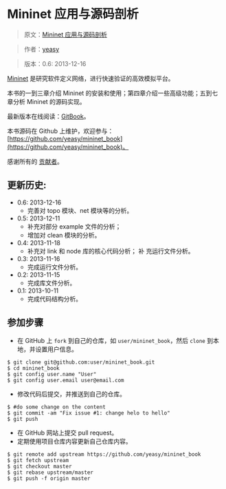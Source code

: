 Mininet 应用与源码剖析
============
> 原文：[Mininet 应用与源码剖析](https://github.com/yeasy/mininet_book)

> 作者：[yeasy](https://github.com/yeasy)

> 版本：0.6: 2013-12-16

[Mininet](http://mininet.org) 是研究软件定义网络，进行快速验证的高效模拟平台。

本书的一到三章介绍 Mininet 的安装和使用；第四章介绍一些高级功能；五到七章分析 Mininet 的源码实现。

最新版本在线阅读：[GitBook](https://www.gitbook.io/book/yeasy/mininet_book)。

本书源码在 Github 上维护，欢迎参与： [https://github.com/yeasy/mininet_book](https://github.com/yeasy/mininet_book)。

感谢所有的 [贡献者](https://github.com/yeasy/mininet_book/graphs/contributors)。

## 更新历史:

* 0.6: 2013-12-16
    * 完善对 topo 模块、net 模块等的分析。
* 0.5: 2013-12-11
    * 补充对部分 example 文件的分析；
    * 增加对 clean 模块的分析。
* 0.4: 2013-11-18
	* 补充对 link 和 node 库的核心代码分析；
    补 充运行文件分析。
* 0.3: 2013-11-16
	* 完成运行文件分析。
* 0.2: 2013-11-15
	* 完成库文件分析。
* 0.1: 2013-10-11
	* 完成代码结构分析。

## 参加步骤
* 在 GitHub 上 `fork` 到自己的仓库，如 `user/mininet_book`，然后 `clone` 到本地，并设置用户信息。
```
$ git clone git@github.com:user/mininet_book.git
$ cd mininet_book
$ git config user.name "User"
$ git config user.email user@email.com
```
* 修改代码后提交，并推送到自己的仓库。
```
$ #do some change on the content
$ git commit -am "Fix issue #1: change helo to hello"
$ git push
```
* 在 GitHub 网站上提交 pull request。
* 定期使用项目仓库内容更新自己仓库内容。
```
$ git remote add upstream https://github.com/yeasy/mininet_book
$ git fetch upstream
$ git checkout master
$ git rebase upstream/master
$ git push -f origin master
